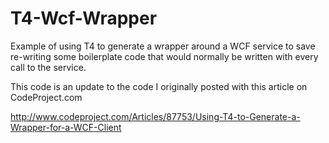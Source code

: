 T4-Wcf-Wrapper
==============

Example of using T4 to generate a wrapper around a WCF service to save re-writing some boilerplate code that would normally be written with every call to the service.

This code is an update to the code I originally posted with this article on CodeProject.com

http://www.codeproject.com/Articles/87753/Using-T4-to-Generate-a-Wrapper-for-a-WCF-Client
